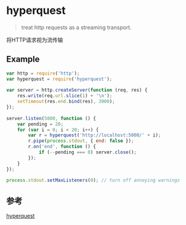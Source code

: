# hyperquest
>  treat http requests as a streaming transport.

将HTTP请求视为流传输

## Example
```js
var http = require('http');
var hyperquest = require('hyperquest');
 
var server = http.createServer(function (req, res) {
    res.write(req.url.slice(1) + '\n');
    setTimeout(res.end.bind(res), 3000);
});
 
server.listen(5000, function () {
    var pending = 20;
    for (var i = 0; i < 20; i++) {
        var r = hyperquest('http://localhost:5000/' + i);
        r.pipe(process.stdout, { end: false });
        r.on('end', function () {
            if (--pending === 0) server.close();
        });
    }
});
 
process.stdout.setMaxListeners(0); // turn off annoying warnings
```

## 参考
[hyperquest](https://www.npmjs.com/package/hyperquest)